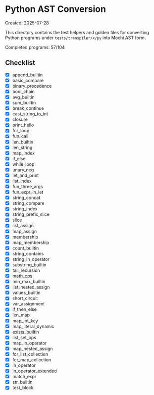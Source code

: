 # Python AST Conversion

Created: 2025-07-28

This directory contains the test helpers and golden files for converting Python
programs under `tests/transpiler/x/py` into Mochi AST form.

Completed programs: 57/104

## Checklist
- [x] append_builtin
- [x] basic_compare
- [x] binary_precedence
- [x] bool_chain
- [x] avg_builtin
- [x] sum_builtin
- [x] break_continue
- [x] cast_string_to_int
- [x] closure
- [x] print_hello
- [x] for_loop
- [x] fun_call
- [x] len_builtin
- [x] len_string
- [x] map_index
- [x] if_else
- [x] while_loop
- [x] unary_neg
- [x] let_and_print
- [x] list_index
- [x] fun_three_args
- [x] fun_expr_in_let
- [x] string_concat
- [x] string_compare
- [x] string_index
- [x] string_prefix_slice
- [x] slice
- [x] list_assign
- [x] map_assign
- [x] membership
- [x] map_membership
- [x] count_builtin
- [x] string_contains
- [x] string_in_operator
- [x] substring_builtin
- [x] tail_recursion
- [x] math_ops
- [x] min_max_builtin
- [x] list_nested_assign
- [x] values_builtin
- [x] short_circuit
- [x] var_assignment
- [x] if_then_else
- [x] len_map
- [x] map_int_key
- [x] map_literal_dynamic
- [x] exists_builtin
- [x] list_set_ops
- [x] map_in_operator
- [x] map_nested_assign
- [x] for_list_collection
- [x] for_map_collection
- [x] in_operator
- [x] in_operator_extended
- [x] match_expr
- [x] str_builtin
- [x] test_block
